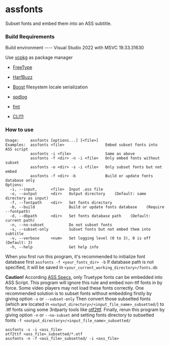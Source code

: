 # assfonts

Subset fonts and embed them into an ASS subtitle.

### Build Requirements

Build environment ---- Visual Studio 2022 with MSVC 19.33.31630

Use [vcpkg](https://vcpkg.io/) as package manager

- [FreeType](http://freetype.org/)

- [HarfBuzz](https://github.com/harfbuzz/harfbuzz)

- [Boost](https://www.boost.org/) filesystem locale serialization

- [spdlog](https://github.com/gabime/spdlog)

- [fmt](https://github.com/fmtlib/fmt)

- [CLI11](https://github.com/CLIUtils/CLI11)

### How to use

```
Usage:     assfonts [options...] [<file>]
Examples:  assfonts <file>                  Embed subset fonts into ASS script
           assfonts -i <file>               Same as above
           assfonts -f <dir> -n -i <file>   Only embed fonts without subset
           assfonts -o <dir> -s -i <file>   Only subset fonts but not embed
           assfonts -f <dir> -b             Build or update fonts database only
Options:
  -i, --input,      <file>  Input .ass file
  -o, --output      <dir>   Output directory    (Default: same directory as input)
  -f, --fontpath    <dir>   Set fonts directory
  -b, --build               Build or update fonts database    (Require --fontpath)
  -d, --dbpath      <dir>   Set fonts database path    (Default: current path)
  -n, --no-subset           Do not subset fonts
  -s, --subset-only         Subset fonts but not embed them into subtitle
  -v, --verbose     <num>   Set logging level (0 to 3), 0 is off    (Default: 3)
  -h, --help                Get help info
 ```
 
 When you first run this program, it's recommended to initialize font database first `assfonts -f <your_fonts_dir> -b` 
 If database path is not specified, it will be saved in `<your_current_working_directory>/fonts.db`
 
 **Caution!** According [ASS Specs](http://moodub.free.fr/video/ass-specs.doc), only Truetype fonts can be embedded into ASS Script. 
 This program will ignore this rule and embed non-ttf fonts in by force. Some video players may not load these fonts correctly.
 One recommended solution is to subset fonts without embedding firstly by giving option `-s` or `--subset-only` Then convert those
 subsetted fonts (which are located in `<output_directory>/<input_file_name>_subsetted/`) to .ttf fonts using some 3rdparty tools like
 [otf2ttf](https://github.com/shimarulin/otf2ttf). Finally, rerun this program by giving option `-n` or `--no-subset` and setting
 fonts directory to subsetted fonts `-f <output_directory>/<input_file_name>_subsetted/`
 
 ```
 assfonts -s -i <ass_file>
 otf2ttf <ass_file>_subsetted/*.otf
 assfonts -n -f <ass_file>_subsetted/ -i <ass_file>
 ```
 
